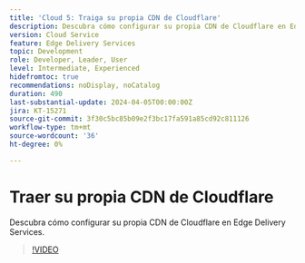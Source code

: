 ```yaml
---
title: 'Cloud 5: Traiga su propia CDN de Cloudflare'
description: Descubra cómo configurar su propia CDN de Cloudflare en Edge Delivery Services.
version: Cloud Service
feature: Edge Delivery Services
topic: Development
role: Developer, Leader, User
level: Intermediate, Experienced
hidefromtoc: true
recommendations: noDisplay, noCatalog
duration: 490
last-substantial-update: 2024-04-05T00:00:00Z
jira: KT-15271
source-git-commit: 3f30c5bc85b09e2f3bc17fa591a85cd92c811126
workflow-type: tm+mt
source-wordcount: '36'
ht-degree: 0%

---
```


# Traer su propia CDN de Cloudflare

Descubra cómo configurar su propia CDN de Cloudflare en Edge Delivery Services.

>[!VIDEO](https://video.tv.adobe.com/v/3428100/?quality=12&learn=on)
